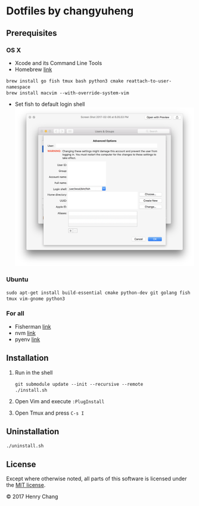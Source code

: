 # Dotfiles by changyuheng

## Prerequisites

### OS X

- Xcode and its Command Line Tools
- Homebrew [link](http://brew.sh/)

```
brew install go fish tmux bash python3 cmake reattach-to-user-namespace
brew install macvim --with-override-system-vim
```

- Set fish to default login shell
    ![](assets/images/macos-default-login-shell.png)

### Ubuntu

```
sudo apt-get install build-essential cmake python-dev git golang fish tmux vim-gnome python3
```

### For all

- Fisherman [link](https://github.com/fisherman/fisherman)
- nvm [link](https://github.com/creationix/nvm)
- pyenv [link](https://github.com/yyuu/pyenv)

## Installation

1. Run in the shell

    ```
    git submodule update --init --recursive --remote
    ./install.sh
    ```

2. Open Vim and execute `:PlugInstall`

3. Open Tmux and press `C-s I`

## Uninstallation

```
./uninstall.sh
```

## License

Except where otherwise noted, all parts of this software is licensed under the
[MIT license](http://opensource.org/licenses/MIT).

© 2017 Henry Chang
